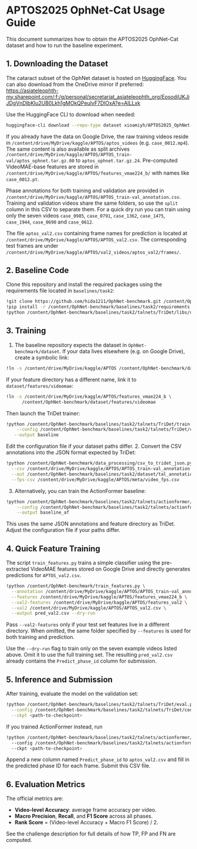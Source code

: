 # APTOS2025 OphNet-Cat Usage Guide

This document summarizes how to obtain the APTOS2025 OphNet-Cat dataset and how to run the baseline experiment.

## 1. Downloading the Dataset

The cataract subset of the OphNet dataset is hosted on [HuggingFace](https://huggingface.co/datasets/xioamiyh/APTOS2025_OphNet-Cat). You can also download from the OneDrive mirror if preferred:
<https://asiateleophth-my.sharepoint.com/:f:/g/personal/secretariat_asiateleophth_org/EosodiUKJjJDgVnDlbKlu2UB0Lkh1gMOkQPeulvF7DlOxA?e=AILLxk>

Use the HuggingFace CLI to download when needed:
```bash
huggingface-cli download --repo-type dataset xioamiyh/APTOS2025_OphNet-Cat --local-dir ./APTOS2025_OphNet-Cat
```

If you already have the data on Google Drive, the raw training videos reside in
`/content/drive/MyDrive/kaggle/APTOS/aptos_videos` (e.g.
`case_0012.mp4`).  The same content is also available as split archives
`/content/drive/MyDrive/kaggle/APTOS/APTOS_train-val/aptos_ophnet.tar.gz.00`
to `aptos_ophnet.tar.gz.24`.  Pre-computed VideoMAE-base features are stored in
`/content/drive/MyDrive/kaggle/APTOS/features_vmae224_b/` with names like
`case_0012.pt`.

Phase annotations for both training and validation are provided in
`/content/drive/MyDrive/kaggle/APTOS/APTOS_train-val_annotation.csv`.  Training
and validation videos share the same folders, so use the `split` column in this
CSV to separate them.  For a quick dry run you can train using only the seven
videos `case_0985`, `case_0791`, `case_1362`, `case_1475`, `case_1944`,
`case_0690` and `case_0612`.

The file `aptos_val2.csv` containing frame names for prediction is located at
`/content/drive/MyDrive/kaggle/APTOS/APTOS_val2.csv`.  The corresponding test
frames are under `/content/drive/MyDrive/kaggle/APTOS/val2_videos/aptos_val2/frames/`.

## 2. Baseline Code

Clone this repository and install the required packages using the requirements file located in `baselines/task2`:
```bash
!git clone https://github.com/hida1211/OphNet-benchmark.git /content/OphNet-benchmark
!pip install -r /content/OphNet-benchmark/baselines/task2/requirements.txt
!python /content/OphNet-benchmark/baselines/task2/talnets/TriDet/libs/utils/setup.py install --user
```

## 3. Training

1. The baseline repository expects the dataset in `OphNet-benchmark/dataset`.
   If your data lives elsewhere (e.g. on Google Drive), create a symbolic link:
```bash
!ln -s /content/drive/MyDrive/kaggle/APTOS /content/OphNet-benchmark/dataset
```
   If your feature directory has a different name, link it to `dataset/features/videomae`:
```bash
!ln -s /content/drive/MyDrive/kaggle/APTOS/features_vmae224_b \
      /content/OphNet-benchmark/dataset/features/videomae
```
   Then launch the TriDet trainer:
```bash
!python /content/OphNet-benchmark/baselines/task2/talnets/TriDet/train.py \
    --config /content/OphNet-benchmark/baselines/task2/talnets/TriDet/configs/medical_videomae_phase.yaml \
   --output baseline
```
   Edit the configuration file if your dataset paths differ.
2. Convert the CSV annotations into the JSON format expected by TriDet:
```bash
!python /content/OphNet-benchmark/data_processing/csv_to_tridet_json.py \
  --csv /content/drive/MyDrive/kaggle/APTOS/APTOS_train-val_annotation.csv \
  --out /content/OphNet-benchmark/baselines/task2/dataset/tal_annotations/OphNet2024_phase.json \
  --fps-csv /content/drive/MyDrive/kaggle/APTOS/meta/video_fps.csv
```

3. Alternatively, you can train the ActionFormer baseline:
```bash
!python /content/OphNet-benchmark/baselines/task2/talnets/actionformer/train.py \
    --config /content/OphNet-benchmark/baselines/task2/talnets/actionformer/configs/medical_videomae_phase.yaml \
    --output baseline_af
```
   This uses the same JSON annotations and feature directory as TriDet. Adjust
   the configuration file if your paths differ.


## 4. Quick Feature Training

The script `train_features.py` trains a simple classifier using the pre-extracted VideoMAE features stored on Google Drive and directly generates predictions for `APTOS_val2.csv`.

```bash
!python /content/OphNet-benchmark/train_features.py \
  --annotation /content/drive/MyDrive/kaggle/APTOS/APTOS_train-val_annotation.csv \
  --features /content/drive/MyDrive/kaggle/APTOS/features_vmae224_b \
  --val2-features /content/drive/MyDrive/kaggle/APTOS/features_val2 \
  --val2 /content/drive/MyDrive/kaggle/APTOS/APTOS_val2.csv \
  --output pred_val2.csv --dry-run
```

Pass `--val2-features` only if your test set features live in a different
directory. When omitted, the same folder specified by `--features` is used for
both training and prediction.

Use the `--dry-run` flag to train only on the seven example videos listed above. Omit it to use the full training set. The resulting `pred_val2.csv` already contains the `Predict_phase_id` column for submission.
## 5. Inference and Submission

After training, evaluate the model on the validation set:
```bash
!python /content/OphNet-benchmark/baselines/task2/talnets/TriDet/eval.py \
  --config /content/OphNet-benchmark/baselines/task2/talnets/TriDet/configs/medical_videomae_phase.yaml \
  --ckpt <path-to-checkpoint>
```
If you trained ActionFormer instead, run
```bash
!python /content/OphNet-benchmark/baselines/task2/talnets/actionformer/eval.py 
  --config /content/OphNet-benchmark/baselines/task2/talnets/actionformer/configs/medical_videomae_phase.yaml 
  --ckpt <path-to-checkpoint>
```
Append a new column named `Predict_phase_id` to `aptos_val2.csv` and fill in the predicted phase ID for each frame. Submit this CSV file.

## 6. Evaluation Metrics

The official metrics are:
- **Video-level Accuracy**: average frame accuracy per video.
- **Macro Precision**, **Recall**, and **F1 Score** across all phases.
- **Rank Score** = (Video-level Accuracy + Macro F1 Score) / 2.

See the challenge description for full details of how TP, FP and FN are computed.

